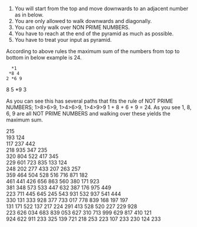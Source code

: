 1. You will start from the top and move downwards to an adjacent number as in below.
2. You are only allowed to walk downwards and diagonally.
3. You can only walk over NON PRIME NUMBERS.
4. You have to reach at the end of the pyramid as much as possible.
5. You have to treat your input as pyramid.

According to above rules the maximum sum of the numbers from top to bottom in below example is 24.

      *1
     *8 4
    2 *6 9
   8 5 *9 3

As you can see this has several paths that fits the rule of NOT PRIME NUMBERS; 1>8>6>9, 1>4>6>9, 1>4>9>9
1 + 8 + 6 + 9 = 24.  As you see 1, 8, 6, 9 are all NOT PRIME NUMBERS and walking over these yields the maximum sum.<br/>

215<br/>
193 124<br/>
117 237 442<br/>
218 935 347 235<br/>
320 804 522 417 345<br/>
229 601 723 835 133 124<br/>
248 202 277 433 207 263 257<br/>
359 464 504 528 516 716 871 182<br/>
461 441 426 656 863 560 380 171 923<br/>
381 348 573 533 447 632 387 176 975 449<br/>
223 711 445 645 245 543 931 532 937 541 444<br/>
330 131 333 928 377 733 017 778 839 168 197 197<br/>
131 171 522 137 217 224 291 413 528 520 227 229 928<br/>
223 626 034 683 839 053 627 310 713 999 629 817 410 121<br/>
924 622 911 233 325 139 721 218 253 223 107 233 230 124 233
